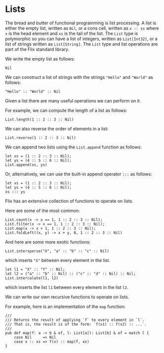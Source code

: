 # Lists

The bread and butter of functional programming is
list processing.
A list is either the empty list, written as `Nil`,
or a cons cell, written as `x :: xs` where `x` is
the head element and `xs` is the tail of the list.
The `List` type is polymorphic so you can have a
list of integers, written as `List[Int32]`, or a
list of strings written as `List[String]`.
The `List` type and list operations are part of the
Flix standard library.

We write the empty list as follows:

```flix
Nil
```

We can construct a list of strings with the strings
`"Hello"` and `"World"` as follows:

```flix
"Hello" :: "World" :: Nil
```

Given a list there are many useful operations we can
perform on it.

For example, we can compute the length of a list as
follows:

```flix
List.length(1 :: 2 :: 3 :: Nil)
```

We can also reverse the order of elements in a list:

```flix
List.reverse(1 :: 2 :: 3 :: Nil)
```

We can append two lists using the `List.append`
function as follows:

```flix
let xs = (1 :: 2 :: 3 :: Nil);
let ys = (4 :: 5 :: 6 :: Nil);
List.append(xs, ys)
```

Or, alternatively, we can use the built-in append
operator `:::` as follows:

```flix
let xs = (1 :: 2 :: 3 :: Nil);
let ys = (4 :: 5 :: 6 :: Nil);
xs ::: ys
```

Flix has an extensive collection of functions to
operate on lists.

Here are some of the most common:

```flix
List.count(x -> x == 1, 1 :: 2 :: 3 :: Nil);
List.filter(x -> x == 1, 1 :: 2 :: 3 :: Nil);
List.map(x -> x + 1, 1 :: 2 :: 3 :: Nil);
List.foldLeft((x, y) -> x + y, 0, 1 :: 2 :: 3 :: Nil)
```

And here are some more exotic functions:

```flix
List.intersperse("X", "a" :: "b" :: "c" :: Nil)
```
which inserts `"X"` between every element in the
list.

```flix
let l1 = "X" :: "Y" :: Nil;
let l2 = ("a" :: "b" :: Nil) :: ("c" :: "d" :: Nil) :: Nil;
List.intercalate(l1, l2)
```

which inserts the list `l1` between every element in
the list `l2`.

We can write our own recursive functions to operate
on lists.

For example, here is an implementation of the `map`
function:

```flix
///
/// Returns the result of applying `f` to every element in `l`.
/// That is, the result is of the form: `f(x1) :: f(x2) :: ...`.
///
pub def map(f: a -> b & ef, l: List[a]): List[b] & ef = match l {
    case Nil     => Nil
    case x :: xs => f(x) :: map(f, xs)
}
```
